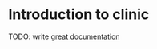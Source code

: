 # Introduction to clinic

TODO: write [great documentation](http://jacobian.org/writing/what-to-write/)
